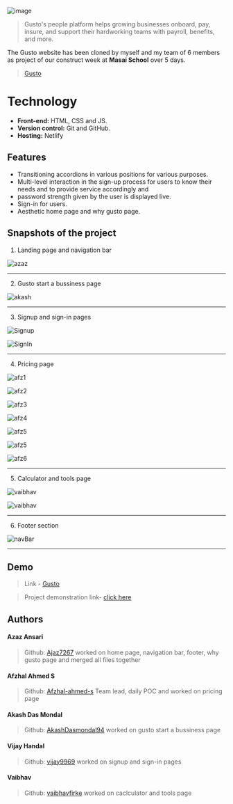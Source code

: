 
![image](https://gusto.com/gusto-logo.png)

> Gusto's people platform helps growing businesses onboard, pay, insure, and support their hardworking teams with payroll, benefits, and more.

The Gusto website has been cloned by myself and my team of 6 members as project of our construct week at **Masai School** over 5 days.


> [Gusto](https://www.gusto.com) 

  
# Technology

- **Front-end:** HTML, CSS and JS.
- **Version control:** Git and GitHub.
- **Hosting:** Netlify

  
## Features

- Transitioning accordions in various positions for various
purposes.
- Multi-level interaction in the sign-up process for users to
know their needs and to provide service accordingly and
- password strength given by the user is displayed live.
- Sign-in for users.
- Aesthetic home page and why gusto page.

## Snapshots of the project

1. Landing page and navigation bar

![azaz](https://github.com/Afzhal-ahmed-s/Dot-and-key-website-clone/blob/main/Unit-2-Project-repo-main-afz/croppedSnapshots/Screenshot%202022-09-20%20at%209.23.20%20PM.jpeg)

*******************************************************************************

2. Gusto start a bussiness page

![akash](https://github.com/Afzhal-ahmed-s/Dot-and-key-website-clone/blob/main/Unit-2-Project-repo-main-afz/croppedSnapshots/Screenshot%202022-09-20%20at%209.26.27%20PM.jpeg)

*******************************************************************************

3. Signup and sign-in pages
    
![Signup](https://github.com/Afzhal-ahmed-s/Dot-and-key-website-clone/blob/main/Unit-2-Project-repo-main-afz/croppedSnapshots/Screenshot%202022-09-20%20at%209.24.07%20PM.jpeg)

![SignIn](https://github.com/Afzhal-ahmed-s/Dot-and-key-website-clone/blob/main/Unit-2-Project-repo-main-afz/croppedSnapshots/Screenshot%202022-09-20%20at%209.25.05%20PM.jpeg)

*******************************************************************************

4. Pricing page
    
![afz1](https://github.com/Afzhal-ahmed-s/Dot-and-key-website-clone/blob/main/Unit-2-Project-repo-main-afz/croppedSnapshots/Screenshot%202022-09-20%20at%209.27.27%20PM.jpeg)

![afz2](https://github.com/Afzhal-ahmed-s/Dot-and-key-website-clone/blob/main/Unit-2-Project-repo-main-afz/croppedSnapshots/Screenshot%202022-09-20%20at%209.27.45%20PM.jpeg)

![afz3](https://github.com/Afzhal-ahmed-s/Dot-and-key-website-clone/blob/main/Unit-2-Project-repo-main-afz/croppedSnapshots/Screenshot%202022-09-20%20at%209.27.49%20PM.jpeg)

![afz4](https://github.com/Afzhal-ahmed-s/Dot-and-key-website-clone/blob/main/Unit-2-Project-repo-main-afz/croppedSnapshots/Screenshot%202022-09-20%20at%209.28.02%20PM.jpeg)

![afz5](https://github.com/Afzhal-ahmed-s/Dot-and-key-website-clone/blob/main/Unit-2-Project-repo-main-afz/croppedSnapshots/Screenshot%202022-09-20%20at%209.28.08%20PM.jpeg)

![afz5](https://github.com/Afzhal-ahmed-s/Dot-and-key-website-clone/blob/main/Unit-2-Project-repo-main-afz/croppedSnapshots/Screenshot%202022-09-20%20at%209.28.15%20PM.jpeg)

![afz6](https://github.com/Afzhal-ahmed-s/Dot-and-key-website-clone/blob/main/Unit-2-Project-repo-main-afz/croppedSnapshots/Screenshot%202022-09-20%20at%209.28.24%20PM.jpeg)

*******************************************************************************

5. Calculator and tools page
   
![vaibhav](https://github.com/Afzhal-ahmed-s/Dot-and-key-website-clone/blob/main/Unit-2-Project-repo-main-afz/croppedSnapshots/Screenshot%202022-09-20%20at%209.26.45%20PM.jpeg)

![vaibhav](https://github.com/Afzhal-ahmed-s/Dot-and-key-website-clone/blob/main/Unit-2-Project-repo-main-afz/croppedSnapshots/Screenshot%202022-09-20%20at%209.27.05%20PM.jpeg)

***********************************************************************

6. Footer section

![navBar](https://github.com/Afzhal-ahmed-s/Dot-and-key-website-clone/blob/main/Unit-2-Project-repo-main-afz/croppedSnapshots/Screenshot%202022-09-20%20at%209.23.36%20PM.jpeg)

***********************************************************************

 
## Demo

>Link - [Gusto](https://sparkly-narwhal-1816c1.netlify.app/)

>Project demonstration link- 
<a href="https://drive.google.com/file/d/1qTKfgAYVwWyTJ_N6r67cNfglHwAz5QXp/view?usp=sharing">click here</a>


  
## Authors

#### Azaz Ansari
>Github: [Ajaz7267](https://github.com/Ajaz7267)
worked on home page, navigation bar, footer, why gusto page and merged all files together

#### Afzhal Ahmed S
> Github: [Afzhal-ahmed-s](https://github.com/Afzhal-ahmed-s)
Team lead, daily POC and worked on pricing page

#### Akash Das Mondal
>Github: [AkashDasmondal94](https://github.com/AkashDasmondal94)
worked on gusto start a bussiness page

#### Vijay Handal
>Github: [vijay9969](https://github.com/vijay9969)
worked on signup and sign-in pages

#### Vaibhav  
>Github: [vaibhavfirke](https://github.com/vaibhavfirke)
worked on caclculator and tools page




